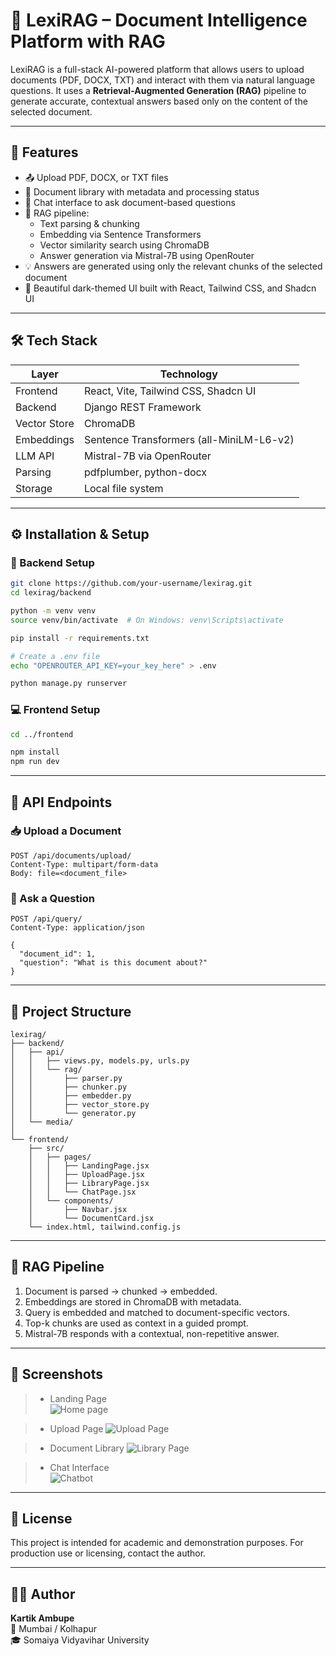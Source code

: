 
# 🤖 LexiRAG – Document Intelligence Platform with RAG

LexiRAG is a full-stack AI-powered platform that allows users to upload documents (PDF, DOCX, TXT) and interact with them via natural language questions. It uses a **Retrieval-Augmented Generation (RAG)** pipeline to generate accurate, contextual answers based only on the content of the selected document.

---

## 🚀 Features

- 📤 Upload PDF, DOCX, or TXT files
- 📁 Document library with metadata and processing status
- 💬 Chat interface to ask document-based questions
- 🧠 RAG pipeline:
  - Text parsing & chunking
  - Embedding via Sentence Transformers
  - Vector similarity search using ChromaDB
  - Answer generation via Mistral-7B using OpenRouter
- 💡 Answers are generated using only the relevant chunks of the selected document
- 🎨 Beautiful dark-themed UI built with React, Tailwind CSS, and Shadcn UI

---

## 🛠️ Tech Stack

| Layer       | Technology                                |
|-------------|--------------------------------------------|
| Frontend    | React, Vite, Tailwind CSS, Shadcn UI       |
| Backend     | Django REST Framework                      |
| Vector Store| ChromaDB                                   |
| Embeddings  | Sentence Transformers (all-MiniLM-L6-v2)   |
| LLM API     | Mistral-7B via OpenRouter                  |
| Parsing     | pdfplumber, python-docx                    |
| Storage     | Local file system                          |

---

## ⚙️ Installation & Setup

### 🔧 Backend Setup

```bash
git clone https://github.com/your-username/lexirag.git
cd lexirag/backend

python -m venv venv
source venv/bin/activate  # On Windows: venv\Scripts\activate

pip install -r requirements.txt

# Create a .env file
echo "OPENROUTER_API_KEY=your_key_here" > .env

python manage.py runserver
```

### 💻 Frontend Setup

```bash
cd ../frontend

npm install
npm run dev
```

---

## 🧪 API Endpoints

### 📥 Upload a Document

```http
POST /api/documents/upload/
Content-Type: multipart/form-data
Body: file=<document_file>
```

### 💬 Ask a Question

```http
POST /api/query/
Content-Type: application/json

{
  "document_id": 1,
  "question": "What is this document about?"
}
```

---

## 📂 Project Structure

```
lexirag/
├── backend/
│   ├── api/
│   │   ├── views.py, models.py, urls.py
│   │   └── rag/
│   │       ├── parser.py
│   │       ├── chunker.py
│   │       ├── embedder.py
│   │       ├── vector_store.py
│   │       └── generator.py
│   └── media/
│
└── frontend/
    ├── src/
    │   ├── pages/
    │   │   ├── LandingPage.jsx
    │   │   ├── UploadPage.jsx
    │   │   ├── LibraryPage.jsx
    │   │   └── ChatPage.jsx
    │   └── components/
    │       ├── Navbar.jsx
    │       └── DocumentCard.jsx
    └── index.html, tailwind.config.js
```

---

## 🧠 RAG Pipeline

1. Document is parsed → chunked → embedded.
2. Embeddings are stored in ChromaDB with metadata.
3. Query is embedded and matched to document-specific vectors.
4. Top-k chunks are used as context in a guided prompt.
5. Mistral-7B responds with a contextual, non-repetitive answer.

---

## 📸 Screenshots

> - Landing Page  
![Home page](https://github.com/user-attachments/assets/abc26d0a-3367-4d71-aaad-abbd5984c166)

> - Upload Page
![Upload Page](https://github.com/user-attachments/assets/3356fe5a-4add-4707-b2fb-897fcfab8789)

> - Document Library
![Library Page](https://github.com/user-attachments/assets/8aa83ff8-1ff0-49f8-bc4f-c41c9a9d6c2a)

> - Chat Interface  
![Chatbot](https://github.com/user-attachments/assets/73318636-96f2-441b-af89-759ee08fbb26)

---

## 📜 License

This project is intended for academic and demonstration purposes. For production use or licensing, contact the author.

---

## 🙋‍♂️ Author

**Kartik Ambupe**  
📍 Mumbai / Kolhapur  
🎓 Somaiya Vidyavihar University  
